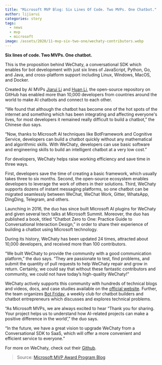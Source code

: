 ```yaml
---
title: "Microsoft MVP Blog: Six Lines Of Code. Two MVPs. One Chatbot."
author: lijiarui
categories: story
tags:
  - news
  - mvp
  - microsoft
image: /assets/2020/11-mvp-six-two-one/wechaty-contributors.webp
---
```


**Six lines of code. Two MVPs. One chatbot.**

This is the proposition behind WeChaty, a conversational SDK which enables for bot development with just six lines of JavaScript, Python, Go, and Java, and cross-platform support including Linux, Windows, MacOS, and Docker.

Created by AI MVPs [Jiarui Li](https://mvp.microsoft.com/en-us/mvp/jiarui%20li-5003226) and [Huan Li](https://mvp.microsoft.com/en-us/mvp/Huan%20%E2%80%86%20LI-5003061), the open-source repository on GitHub has enabled more than 10,000 developers from countries around the world to make AI chatbots and connect to each other.

“We found that although the chatbot has become one of the hot spots of the internet and something which has been integrating and affecting everyone's lives, for most developers it remained really difficult to build a chatbot,” the Chinese duo says.

“Now, thanks to Microsoft AI techniques like BotFramework and Cognitive Service, developers can build a chatbot quickly without any mathematical and algorithmic skills. With WeChaty, developers can use basic software and engineering skills to build an intelligent chatbot at a very low cost.”

For developers, WeChaty helps raise working efficiency and save time in three ways.

First, developers save the time of creating a basic framework, which usually takes three to six months. Second, the open-source ecosystem enables developers to leverage the work of others in their solutions. Third, WeChaty supports dozens of instant messaging platforms, so one chatbot can be migrated seamlessly between WeChat, WeChat Work, Gitter, WhatsApp, DingDing, Telegram, and others.

Launching in 2016, the duo has since built Microsoft AI plugins for WeChaty and given several tech talks at Microsoft Summit. Moreover, the duo has published a book, titled “Chatbot Zero to One: Practice Guide to Conversational Interaction Design,” in order to share their experience of building a chatbot using Microsoft technology.

During its history, WeChaty has been updated 24 times, attracted about 10,000 developers, and received more than 100 contributors.

“We built WeChaty to provide the community with a good communication platform,” the duo says. “They are passionate to test, find problems, and submit the quantity of pull requests to help WeChaty repair and grow in return. Certainly, we could say that without these fantastic contributors and community, we could not have today’s high-quality WeChaty!”

WeChaty actively supports this community with hundreds of technical blogs and videos, docs, and case studies available on the [official website](https://wechaty.js.org). Further, the team organizes [Bot Friday](https://www.bot5.club), a weekly club for chatbot builders and chatbot entrepreneurs which discusses and explores technical problems.

“As Microsoft MVPs, we are always excited to hear “Thank you for sharing. Your project helps us to understand how AI-related projects can make a positive difference in the world’,” the duo says.

“In the future, we have a great vision to upgrade WeChaty from a Conversational SDK to SaaS, which will offer a more convenient and efficient service to everyone.”

For more on WeChaty, check out their [Github](https://github.com/wechaty/wechaty).

> Source: [Microsoft MVP Award Program Blog](https://techcommunity.microsoft.com/t5/microsoft-mvp-award-program-blog/six-lines-of-code-two-mvps-one-chatbot/ba-p/1861785)

